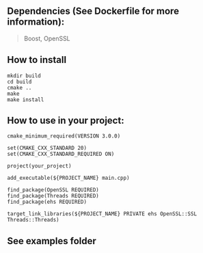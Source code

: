 ## Dependencies (See Dockerfile for more information):
> Boost, OpenSSL

## How to install
```
mkdir build
cd build
cmake ..
make
make install
```

## How to use in your project:
```
cmake_minimum_required(VERSION 3.0.0)

set(CMAKE_CXX_STANDARD 20)
set(CMAKE_CXX_STANDARD_REQUIRED ON)

project(your_project)

add_executable(${PROJECT_NAME} main.cpp)

find_package(OpenSSL REQUIRED)
find_package(Threads REQUIRED)
find_package(ehs REQUIRED)

target_link_libraries(${PROJECT_NAME} PRIVATE ehs OpenSSL::SSL Threads::Threads)
```

## See examples folder
